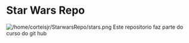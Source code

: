 # Star Wars Repo

![/home/corteisjr/StarwarsRepo/stars.png](stars)
Este repositorio faz parte do curso do git hub


